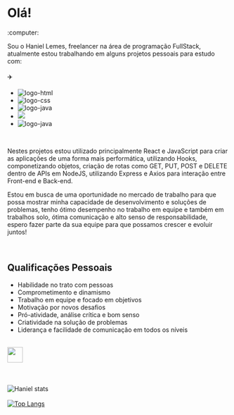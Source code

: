 <h1> Olá!</h1> :computer:

Sou o Haniel Lemes, freelancer na área de programação FullStack, atualmente estou trabalhando em alguns projetos pessoais para estudo com:
<br>
<br>
 :airplane: 
<br>
- <img src="https://img.shields.io/badge/HTML-239120?style=for-the-badge&logo=html5&logoColor=white" alt="logo-html"/>
- <img src="https://img.shields.io/badge/CSS-239120?&style=for-the-badge&logo=css3&logoColor=white" alt="logo-css"/>
- <img src="https://img.shields.io/badge/JavaScript-323330?style=for-the-badge&logo=javascript&logoColor=F7DF1E" alt="logo-java">
- <img src="https://img.shields.io/badge/Node.js-43853D?style=for-the-badge&logo=node.js&logoColor=white">
- <img src="https://img.shields.io/badge/React-20232A?style=for-the-badge&logo=react&logoColor=61DAFB" alt="logo-java"/>


<br>
<p>Nestes projetos estou utilizado principalmente React e JavaScript para criar as aplicações de uma forma mais performática, utilizando Hooks, componetizando objetos, criação de rotas como GET, PUT, POST e DELETE dentro de APIs em NodeJS, utilizando Express e Axios para interação entre Front-end e Back-end.</p>
<p> Estou em busca de uma oportunidade no mercado de trabalho para que possa mostrar minha capacidade de desenvolvimento e soluções de problemas, tenho ótimo desempenho no trabalho em equipe e também em trabalhos solo, ótima comunicação e alto senso de responsabilidade, espero fazer parte da sua equipe para que possamos crescer e evoluir juntos!</p>
<br>


<h2>Qualificações Pessoais</h2>

<ul>

<li>Habilidade no trato com pessoas</li>
<li>Comprometimento e dinamismo</li>
<li>Trabalho em equipe e focado em objetivos</li>
<li>Motivação por novos desafios</li>
<li>Pró-atividade, análise crítica e bom senso</li>
<li>Criatividade na solução de problemas</li>
<li>Liderança e facilidade de comunicação em todos
os níveis</li>

 
</ul>


<br>
<a href="https://www.linkedin.com/in/haniel-lemes-zangirolami-621a58207/" target="_blank"> <img src="https://t.ctcdn.com.br/09Y6BbLFxNn7XGCYRGzEI0p0oy8=/400x400/smart/filters:format(webp)/i490027.jpeg" height="35px"> <a/>
<br>
<br>
<br>


![Haniel stats](https://github-readme-stats.vercel.app/api?username=Hanielss&show_icons=true&theme=transparent)
<br>
<br>
[![Top Langs](https://github-readme-stats.vercel.app/api/top-langs/?username=hanielss&layout=donut-vertical)](https://github.com/anuraghazra/github-readme-stats)



